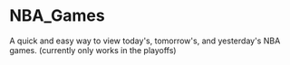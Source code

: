 # NBA_Games
A quick and easy way to view today's, tomorrow's, and yesterday's NBA games.  (currently only works in the playoffs)
